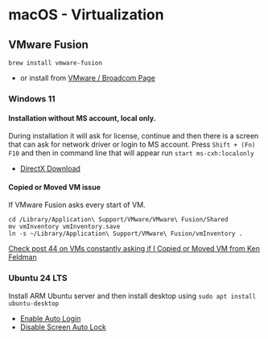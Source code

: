 # macOS - Virtualization

## VMware Fusion

    brew install vmware-fusion

* or install from [VMware / Broadcom Page](https://www.vmware.com/products/desktop-hypervisor/workstation-and-fusion)

### Windows 11

#### Installation without MS account, local only.

During installation it will ask for license, continue and then there is a screen that can ask for network driver or login to MS account. Press `Shift + (Fn) F10` and then in command line that will appear run `start ms-cxh:localonly`

* [DirectX Download](https://www.microsoft.com/en-us/download/details.aspx?id=35)

#### Copied or Moved VM issue

If VMware Fusion asks every start of VM.

    cd /Library/Application\ Support/VMware/VMware\ Fusion/Shared
    mv vmInventory vmInventory.save
    ln -s ~/Library/Application\ Support/VMware\ Fusion/vmInventory .

[Check post 44 on VMs constantly asking if I Copied or Moved VM from Ken Feldman](https://community.broadcom.com/vmware-cloud-foundation/discussion/vms-constantly-asking-if-i-copied-or-moved-vm)

### Ubuntu 24 LTS

Install ARM Ubuntu server and then install desktop using `sudo apt install ubuntu-desktop`

* [Enable Auto Login](../Linux/Linux-Common.md#enable-auto-login)
* [Disable Screen Auto Lock](../Linux/Linux-Common.md#disable-auto-lock-screen-autolock-screensaver)
